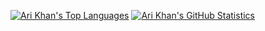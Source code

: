 [![Ari Khan's Top Languages](https://github-readme-stats.vercel.app/api/top-langs/?username=Proking4444&size_weight=0.5&count_weight=0.5)](https://github.com/Proking4444/github-readme-stats)
[![Ari Khan's GitHub Statistics](https://github-readme-stats.vercel.app/api?username=Proking4444)](https://github.com/Proking4444/github-readme-stats)

